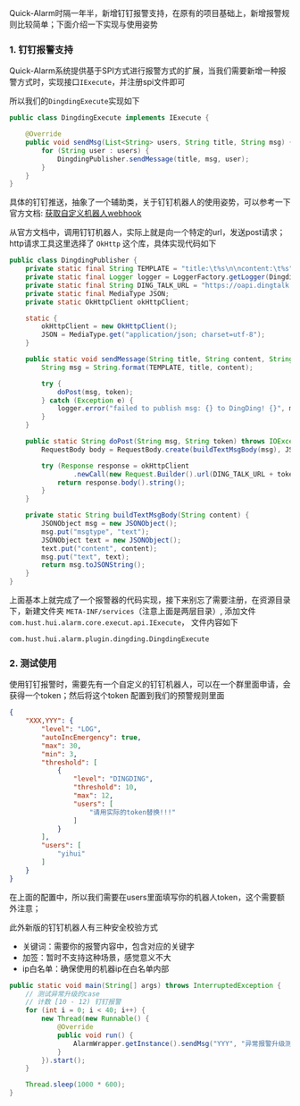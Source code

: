 Quick-Alarm时隔一年半，新增钉钉报警支持，在原有的项目基础上，新增报警规则比较简单；下面介绍一下实现与使用姿势

### 1. 钉钉报警支持

Quick-Alarm系统提供基于SPI方式进行报警方式的扩展，当我们需要新增一种报警方式时，实现接口`IExecute`，并注册spi文件即可

所以我们的`DingdingExecute`实现如下

```java
public class DingdingExecute implements IExecute {

    @Override
    public void sendMsg(List<String> users, String title, String msg) {
        for (String user : users) {
            DingdingPublisher.sendMessage(title, msg, user);
        }
    }
}
```

具体的钉钉推送，抽象了一个辅助类，关于钉钉机器人的使用姿势，可以参考一下官方文档: [获取自定义机器人webhook](https://ding-doc.dingtalk.com/doc#/serverapi2/qf2nxq)

从官方文档中，调用钉钉机器人，实际上就是向一个特定的url，发送post请求；http请求工具这里选择了 `OkHttp` 这个库，具体实现代码如下

```java
public class DingdingPublisher {
    private static final String TEMPLATE = "title:\t%s\n\ncontent:\t%s";
    private static final Logger logger = LoggerFactory.getLogger(DingdingPublisher.class);
    private static final String DING_TALK_URL = "https://oapi.dingtalk.com/robot/send?access_token=";
    private static final MediaType JSON;
    private static OkHttpClient okHttpClient;

    static {
        okHttpClient = new OkHttpClient();
        JSON = MediaType.get("application/json; charset=utf-8");
    }

    public static void sendMessage(String title, String content, String token) {
        String msg = String.format(TEMPLATE, title, content);

        try {
            doPost(msg, token);
        } catch (Exception e) {
            logger.error("failed to publish msg: {} to DingDing! {}", msg, e);
        }
    }

    public static String doPost(String msg, String token) throws IOException {
        RequestBody body = RequestBody.create(buildTextMsgBody(msg), JSON);

        try (Response response = okHttpClient
                .newCall(new Request.Builder().url(DING_TALK_URL + token).post(body).build()).execute()) {
            return response.body().string();
        }
    }

    private static String buildTextMsgBody(String content) {
        JSONObject msg = new JSONObject();
        msg.put("msgtype", "text");
        JSONObject text = new JSONObject();
        text.put("content", content);
        msg.put("text", text);
        return msg.toJSONString();
    }
}
```

上面基本上就完成了一个报警器的代码实现，接下来别忘了需要注册，在资源目录下，新建文件夹 `META-INF/services`（注意上面是两层目录）, 添加文件`com.hust.hui.alarm.core.execut.api.IExecute`， 文件内容如下

```
com.hust.hui.alarm.plugin.dingding.DingdingExecute
```

### 2. 测试使用

使用钉钉报警时，需要先有一个自定义的钉钉机器人，可以在一个群里面申请，会获得一个token；然后将这个token 配置到我们的预警规则里面

```json
{
    "XXX,YYY": {
        "level": "LOG",
        "autoIncEmergency": true,
        "max": 30,
        "min": 3,
        "threshold": [
            {
                "level": "DINGDING",
                "threshold": 10,
                "max": 12,
                "users": [
                    "请用实际的token替换!!!"
                ]
            }
        ],
        "users": [
            "yihui"
        ]
    }
}
```

在上面的配置中，所以我们需要在users里面填写你的机器人token，这个需要额外注意；

此外新版的钉钉机器人有三种安全校验方式

- 关键词：需要你的报警内容中，包含对应的关键字
- 加签：暂时不支持这种场景，感觉意义不大
- ip白名单：确保使用的机器ip在白名单内部

```java
public static void main(String[] args) throws InterruptedException {
    // 测试异常升级的case
    // 计数 [10 - 12) 钉钉报警
    for (int i = 0; i < 40; i++) {
        new Thread(new Runnable() {
            @Override
            public void run() {
                AlarmWrapper.getInstance().sendMsg("YYY", "异常报警升级测试");
            }
        }).start();
    }

    Thread.sleep(1000 * 600);
}
```
